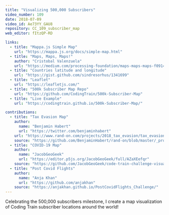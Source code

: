 ```yaml
---
title: "Visualizing 500,000 Subscribers"
video_number: 109
date: 2018-07-09
video_id: Ae73YY_GAU8
repository: CC_109_subscriber_map
web_editor: fItzQP-RD

links:
  - title: "Mappa.js Simple Map"
    url: "https://mappa.js.org/docs/simple-map.html"
  - title: "Maps, Maps, Maps!"
    author: "Cristobal Valenzuela"
    url: "https://medium.com/processing-foundation/maps-maps-maps-f0914218c87b"
  - title: "Countries latitude and longitude"
    url: "https://gist.github.com/sindresorhus/1341699"
  - title: "Leaflet"
    url: "https://leafletjs.com/"
  - title: "500k Subscriber Map Repo"
    url: "https://github.com/CodingTrain/500k-Subscriber-Map"
  - title: "Live Example"
    url: "https://codingtrain.github.io/500k-Subscriber-Map/"

contributions:
  - title: "Tax Evasion Map"
    author:
      name: "Benjamin Habert"
      url: "https://twitter.com/benjaminhabert"
    url: "https://www.rand-on.com/projects/2018_tax_evasion/tax_evasion.html"
    source: "https://github.com/BenjaminHabert/rand-on/blob/master/_projects/2018_tax_evasion/tax.js"
  - title: "COVID-19 Map"
    author:
      name: "JacobGeoGeek"
      url: "https://editor.p5js.org/JacobGeoGeek/full/AZaXEefqr"
    source: "https://github.com/JacobGeoGeek/code-train-challenge-visualizing-COVID"
  - title: "Post Covid Flights"
    author:
      name: "Anja Khan"
      url: "https://github.com/anjakhan"
    source: "https://anjakhan.github.io/PostCovidFlights_Challenge/"
---
```


Celebrating the 500,000 subscribers milestone, I create a map visualization of Coding Train subscriber locations around the world!
